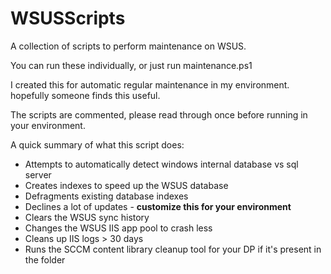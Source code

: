 # WSUSScripts
A collection of scripts to perform maintenance on WSUS.

You can run these individually, or just run maintenance.ps1

I created this for automatic regular maintenance in my environment.  hopefully someone finds this useful.

The scripts are commented, please read through once before running in your environment.

A quick summary of what this script does:

- Attempts to automatically detect windows internal database vs sql server
- Creates indexes to speed up the WSUS database
- Defragments existing database indexes
- Declines a lot of updates - **customize this for your environment**
- Clears the WSUS sync history
- Changes the WSUS IIS app pool to crash less
- Cleans up IIS logs > 30 days
- Runs the SCCM content library cleanup tool for your DP if it's present in the folder
